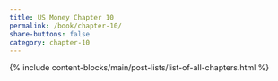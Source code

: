 ```yaml
---
title: US Money Chapter 10
permalink: /book/chapter-10/
share-buttons: false
category: chapter-10
---
```

{% include content-blocks/main/post-lists/list-of-all-chapters.html %}
